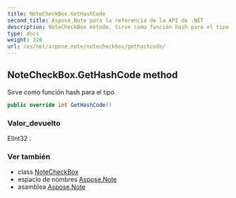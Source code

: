 ```yaml
---
title: NoteCheckBox.GetHashCode
second_title: Aspose.Note para la referencia de la API de .NET
description: NoteCheckBox método. Sirve como función hash para el tipo.
type: docs
weight: 320
url: /es/net/aspose.note/notecheckbox/gethashcode/
---
```

## NoteCheckBox.GetHashCode method

Sirve como función hash para el tipo.

```csharp
public override int GetHashCode()
```

### Valor_devuelto

ElInt32 .

### Ver también

* class [NoteCheckBox](../)
* espacio de nombres [Aspose.Note](../../notecheckbox/)
* asamblea [Aspose.Note](../../../)


